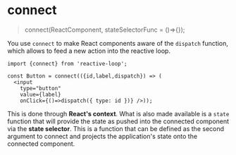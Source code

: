 # connect

> connect(ReactComponent, stateSelectorFunc = ()=>{});

You use `connect` to make React components aware of the `dispatch` function, which allows to
feed a new action into the reactive loop.

    import {connect} from 'reactive-loop';

    const Button = connect(({id,label,dispatch}) => (
      <input 
        type="button" 
        value={label}
        onClick={()=>dispatch({ type: id })} />));

This is done through **React's context**. What is also made available is a `state` function that will provide the state as pushed into the connected component via the **state selector**. This is a function that can be defined as the second argument to connect and projects the application's state onto the connected component.